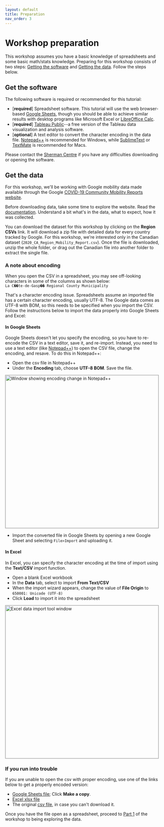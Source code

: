 ```yaml
---
layout: default
title: Preparation
nav_order: 3
---
```


# Workshop preparation 
This workshop assumes you have a basic knowledge of spreadsheets and some basic math/stats knowledge. Preparing for this workshop consists of two steps: [Getting the software](#get-the-software) and [Getting the data](#get-the-data). Follow the steps below. 
  
## Get the software
The following software is required or recommended for this tutorial: 
* [**required**] Spreadsheet software. This tutorial will use the web browser-based [Google Sheets](https://docs.google.com/spreadsheets/u/0/), though you should be able to achieve similar results with desktop programs like Microsoft Excel or [LibreOffice Calc](https://www.libreoffice.org/).
* [**required**] [Tableau Public](https://public.tableau.com/en-us/s/)--a free version of the Tableau data visualization and analysis software. 
* [**optional**] A text editor to convert the character encoding in the data file. [Notepad++](https://notepad-plus-plus.org/) is recommended for Windows, while [SublimeText](https://www.sublimetext.com/2) or [TextMate](https://macromates.com/) is recommended for Macs.

Please contact the [Sherman Centre](mailto:scds@mcmaster.ca) if you have any difficulties downloading or opening the software.
  
## Get the data
For this workshop, we'll be working with Google mobility data made available through the Google [COVID-19 Community Mobility Reports website](https://www.google.com/covid19/mobility/). 

Before downloading data, take some time to explore the website. Read the [documentation](https://www.google.com/covid19/mobility/data_documentation.html?hl=en). Understand a bit what's in the data, what to expect, how it was collected. 

You can download the dataset for this workshop by clicking on the **Region CSVs** link. It will download a zip file with detailed data for every country tracked by Google. For this workshop, we're interested only in the Canadian dataset (```2020_CA_Region_Mobility_Report.csv```). Once the file is downloaded, unzip the whole folder, or drag out the Canadian file into another folder to extract the single file. 

### A note about encoding
When you open the CSV in a spreadsheet, you may see off-looking characters in some of the columns as shown below:  
```La C��te-de-Gasp�� Regional County Municipality```

That's a character encoding issue. Spreadsheets assume an imported file has a certain character encoding, usually UTF-8. The Google data comes as UTF-8 with BOM, so this needs to be specified when you import the CSV. Follow the instructions below to import the data properly into Google Sheets and Excel: 

#### In Google Sheets
Google Sheets doesn't let you specify the encoding, so you have to re-encode the CSV in a text editor, save it, and re-import. Instead, you need to use a text editor (like [Notepad++](https://notepad-plus-plus.org/downloads/v7.9.2/)) to open the CSV file, change the encoding, and resave. 
To do this in Notepad++: 
* Open the csv file in Notepad++
* Under the **Encoding** tab, choose **UTF-8 BOM**. Save the file.
<img src="assets/img/notepad-encoding.png" alt="Window showing encoding change in Notepad++" width="500" style="border: 1px solid darkgrey">

* Import the converted file in Google Sheets by opening a new Google Sheet and selecting ```File>Import``` and uploading it.

#### In Excel
In Excel, you can specify the character encoding at the time of import using the **Text/CSV** import function.
* Open a blank Excel workbook
* In the **Data** tab, select to import **From Text/CSV**
* When the import wizard appears, change the value of **File Origin** to ```650001: Unicode (UTF-8)```
* Click **Load** to import it into the spreadsheet
<img src="assets/img/excel-import.png" alt="Excel data import tool window" width="500" style="border: 1px solid darkgrey">

### If you run into trouble
If you are unable to open the csv with proper encoding, use one of the links below to get a properly encoded version: 
* [Google Sheets file](https://docs.google.com/spreadsheets/d/1IbTXQFJ4JPQB4OS2TwrUu-QpbJJl5t8Ntc40sh7udO0/copy); Click **Make a copy**.
* [Excel xlsx file](https://github.com/scds/data-driven-stories/raw/main/assets/data/2020_CA_Region_Mobility_Report.xlsx)
* The original [csv file](https://github.com/scds/data-driven-stories/raw/main/assets/data/2020_CA_Region_Mobility_Report.csv), in case you can't download it. 

Once you have the file open as a spreadsheet, proceed to [Part 1](part1) of the workshop to being exploring the data.
